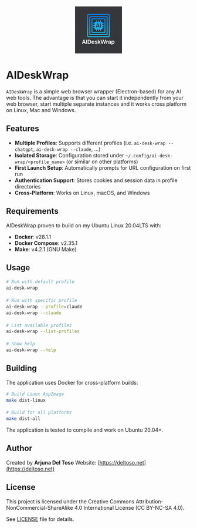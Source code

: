 <p align="center">
  <img src="assets/AIDeskWrap-128x128.png" alt="AIDeskWrap Logo" width="128" height="128">
</p>

# AIDeskWrap

`AIDeskWrap` is a simple web browser wrapper (Electron-based) for any AI web tools. The advantage is that you can start it independently from your web browser, start multiple separate instances and it works cross platform on Linux, Mac and Windows.

## Features

- **Multiple Profiles**: Supports different profiles (i.e. `ai-desk-wrap --chatgpt`, `ai-desk-wrap --claude`, ...)
- **Isolated Storage**: Configuration stored under `~/.config/ai-desk-wrap/<profile_name>` (or similar on other platforms)
- **First Launch Setup**: Automatically prompts for URL configuration on first run
- **Authentication Support**: Stores cookies and session data in profile directories
- **Cross-Platform**: Works on Linux, macOS, and Windows

## Requirements

AIDeskWrap proven to build on my Ubuntu Linux 20.04LTS with:

- **Docker**: v28.1.1
- **Docker Compose**: v2.35.1
- **Make**: v4.2.1 (GNU Make)

## Usage

```bash
# Run with default profile
ai-desk-wrap

# Run with specific profile
ai-desk-wrap --profile=claude
ai-desk-wrap --claude

# List available profiles
ai-desk-wrap --list-profiles

# Show help
ai-desk-wrap --help
```

## Building

The application uses Docker for cross-platform builds:

```bash
# Build Linux AppImage
make dist-linux

# Build for all platforms
make dist-all
```

The application is tested to compile and work on Ubuntu 20.04+.

## Author

Created by **Arjuna Del Toso**
Website: [https://deltoso.net](https://deltoso.net)

## License

This project is licensed under the Creative Commons Attribution-NonCommercial-ShareAlike 4.0 International License (CC BY-NC-SA 4.0).

See [LICENSE](LICENSE) file for details.
